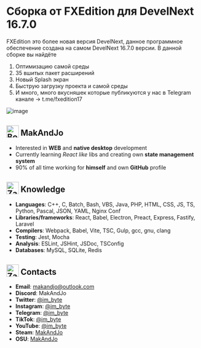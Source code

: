 # Сборка от FXEdition для DevelNext 16.7.0
FXEdition это более новая версия DevelNext, данное программное обеспечение создана на самом DevelNext 16.7.0 версии. 
В данной сборке вы найдёте 
1) Оптимизацию самой среды
2) 35 вшитых пакет расширений
3) Новый Splash экран
4) Быструю загрузку проекта и самой среды
5) И много, много вкусняшек которые публикуются у нас в Telegram канале -> t.me/fxedition17






![image](https://github.com/deaglemeister/FXEdition/assets/82234313/b56f6bd5-1249-4197-9f15-88082d0681b2)

## <img src="https://em-content.zobj.net/source/microsoft-teams/363/boy_1f466.png" alt="Boy" width="32" height="32" style="vertical-align:bottom"> MakAndJo
- Interested in **WEB** and **native desktop** development
- Currently learning *React like* libs and creating own **state management system**
- 90% of all time working for **himself** and own **GitHub** profile
## <img src="https://em-content.zobj.net/source/microsoft-teams/363/high-voltage_26a1.png" alt="Zap" width="32" height="32" style="vertical-align:bottom"> Knowledge
- **Languages**: C++, C, Batch, Bash, VBS, Java, PHP, HTML, CSS, JS, TS, Python, Pascal, JSON, YAML, Nginx Conf
- **Libraries/frameworks**: React, Babel, Electron, Preact, Express, Fastify, Laravel
- **Compilers**: Webpack, Babel, Vite, TSC, Gulp, gcc, gnu, clang
- **Testing**: Jest, Mocha
- **Analysis**: ESLint, JSHint, JSDoc, TSConfig
- **Databases**: MySQL, SQLite, Redis
## <img src="https://em-content.zobj.net/source/microsoft-teams/363/closed-mailbox-with-raised-flag_1f4eb.png" alt="Zap" width="32" height="32" style="vertical-align:bottom"> Contacts
- **Email**: makandjo@outlook.com
- **Discord**: MakAndJo
- **Twitter**: [@im_byte](https://twitter.com/im_byte)
- **Instagram**: [@im_byte](https://instagram.com/im_byte)
- **Telegram**: [@im_byte](https://t.me/im_byte)
- **TikTok**: [@im_byte](https://www.tiktok.com/@im_byte)
- **YouTube**: [@im_byte](https://www.youtube.com/@im_byte)
- **Steam**: [MakAndJo](https://steamcommunity.com/profiles/76561199388252289/)
- **OSU**: [MakAndJo](https://osu.ppy.sh/users/28574170)
<!---
MakAndJo/MakAndJo is a ✨ special ✨ repository because its `README.md` (this file) appears on your GitHub profile.
You can click the Preview link to take a look at your changes.
--->

